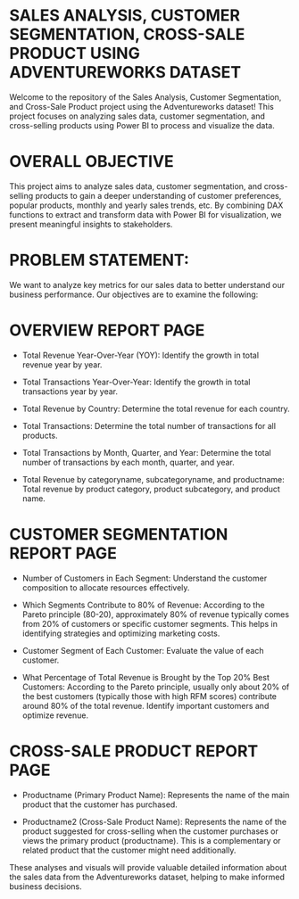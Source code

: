 # SALES ANALYSIS, CUSTOMER SEGMENTATION, CROSS-SALE PRODUCT USING ADVENTUREWORKS DATASET 

Welcome to the repository of the Sales Analysis, Customer Segmentation, and Cross-Sale Product project using the Adventureworks dataset! This project focuses on analyzing sales data, customer segmentation, and cross-selling products using Power BI to process and visualize the data.

# OVERALL OBJECTIVE

This project aims to analyze sales data, customer segmentation, and cross-selling products to gain a deeper understanding of customer preferences, popular products, monthly and yearly sales trends, etc. By combining DAX functions to extract and transform data with Power BI for visualization, we present meaningful insights to stakeholders.

# PROBLEM STATEMENT:

We want to analyze key metrics for our sales data to better understand our business performance. Our objectives are to examine the following:

# OVERVIEW REPORT PAGE
- Total Revenue Year-Over-Year (YOY):
  Identify the growth in total revenue year by year.

- Total Transactions Year-Over-Year:
  Identify the growth in total transactions year by year.

- Total Revenue by Country:
  Determine the total revenue for each country.

- Total Transactions:
  Determine the total number of transactions for all products.

- Total Transactions by Month, Quarter, and Year:
  Determine the total number of transactions by each month, quarter, and year.

- Total Revenue by categoryname, subcategoryname, and productname:
  Total revenue by product category, product subcategory, and product name.

# CUSTOMER SEGMENTATION REPORT PAGE
- Number of Customers in Each Segment:
  Understand the customer composition to allocate resources effectively.

- Which Segments Contribute to 80% of Revenue:
  According to the Pareto principle (80-20), approximately 80% of revenue typically comes from 20% of customers or specific customer segments. This helps in     identifying strategies and optimizing marketing costs.

- Customer Segment of Each Customer:
  Evaluate the value of each customer.

- What Percentage of Total Revenue is Brought by the Top 20% Best Customers:
  According to the Pareto principle, usually only about 20% of the best customers (typically those with high RFM scores) contribute around 80% of the total   revenue. Identify important customers and optimize revenue.

# CROSS-SALE PRODUCT REPORT PAGE
- Productname (Primary Product Name):
  Represents the name of the main product that the customer has purchased.

- Productname2 (Cross-Sale Product Name):
  Represents the name of the product suggested for cross-selling when the customer purchases or views the primary product (productname). This is a complementary or related product that the customer might need additionally.

These analyses and visuals will provide valuable detailed information about the sales data from the Adventureworks dataset, helping to make informed business decisions.
